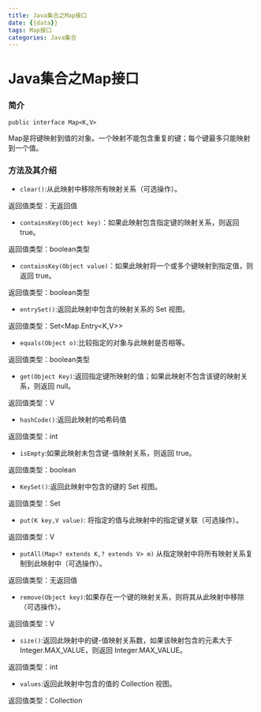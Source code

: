 ```yaml
---
title: Java集合之Map接口
date: {{data}}
tags: Map接口
categories: Java集合
---
```


# Java集合之Map接口

### 简介<br/>

`public interface Map<K,V>`

Map是将键映射到值的对象。一个映射不能包含重复的键；每个键最多只能映射到一个值。
<!--more-->

### 方法及其介绍
- `clear()`:从此映射中移除所有映射关系（可选操作）。

返回值类型：无返回值

- `containsKey(Object key)`：如果此映射包含指定键的映射关系，则返回 true。

返回值类型：boolean类型

- `containsKey(Object value)`：如果此映射将一个或多个键映射到指定值，则返回 true。

返回值类型：boolean类型

- `entrySet()`:返回此映射中包含的映射关系的 Set 视图。

返回值类型：Set<Map.Entry<K,V>>

- `equals(Object o)`:比较指定的对象与此映射是否相等。

返回值类型：boolean类型

- `get(Object Key)`:返回指定键所映射的值；如果此映射不包含该键的映射关系，则返回 null。

返回值类型：V

- `hashCode()`:返回此映射的哈希码值

返回值类型：int

- `isEmpty`:如果此映射未包含键-值映射关系，则返回 true。

返回值类型：boolean

- `KeySet()`:返回此映射中包含的键的 Set 视图。

返回值类型：Set<K>

- `put(K key,V value)`: 将指定的值与此映射中的指定键关联（可选操作）。

返回值类型：V

- `putAll(Map<? extends K,? extends V> m)` 从指定映射中将所有映射关系复制到此映射中（可选操作）。

返回值类型：无返回值

- `remove(Object key)`:如果存在一个键的映射关系，则将其从此映射中移除（可选操作）。

返回值类型：V

- `size()`:返回此映射中的键-值映射关系数，如果该映射包含的元素大于 Integer.MAX_VALUE，则返回 Integer.MAX_VALUE。

返回值类型：int

- `values`:返回此映射中包含的值的 Collection 视图。

返回值类型：Collection<V>
